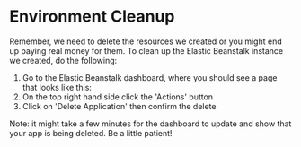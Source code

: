 # Environment Cleanup
Remember, we need to delete the resources we created or you might end up paying real money for them.  To clean up the Elastic Beanstalk instance we created, do the following:  

1. Go to the Elastic Beanstalk dashboard, where you should see a page that looks like this:  
2. On the top right hand side click the 'Actions' button  
3. Click on 'Delete Application' then confirm the delete  

Note: it might take a few minutes for the dashboard to update and show that your app is being deleted.  Be a little patient!  
